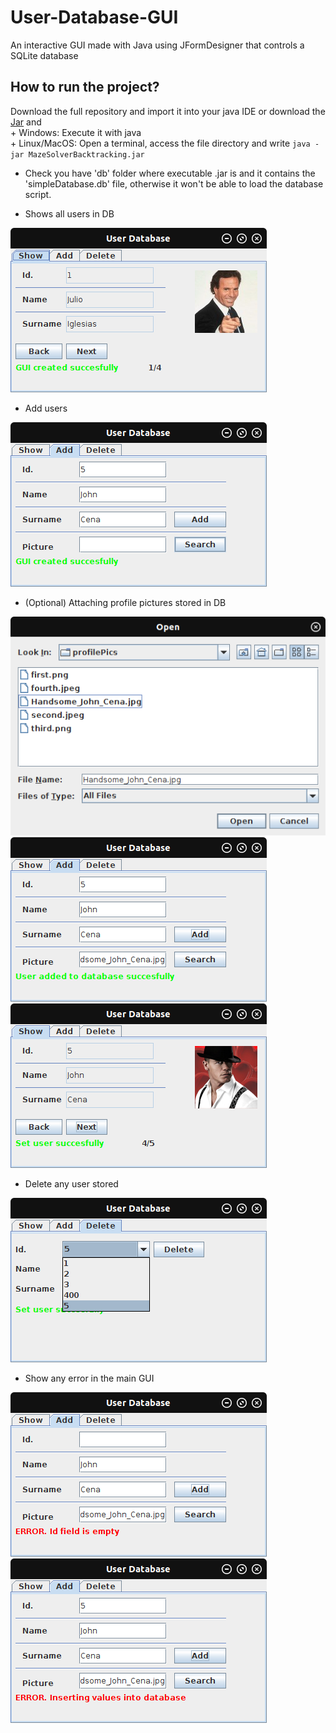 # User-Database-GUI
An interactive GUI made with Java using JFormDesigner that controls a SQLite database

## How to run the project?

Download the full repository and import it into your java IDE or
download the [Jar](https://github.com/JaysusM/Maze-Solver-Backtracking/raw/master/MazeSolverBacktracking.jar) and
<br/>+ Windows: Execute it with java
<br/>+ Linux/MacOS: Open a terminal, access the file directory and write `java -jar MazeSolverBacktracking.jar`
* Check you have 'db' folder where executable .jar is and it contains the 'simpleDatabase.db' file, otherwise it won't be able to load the database script.

* Shows all users in DB

![Screenshot](screenshotsReadme/Show.png)

* Add users

![Screenshot](screenshotsReadme/Add1.png)

* (Optional) Attaching profile pictures stored in DB

![Screenshot](screenshotsReadme/Add2.png)
![Screenshot](screenshotsReadme/Add3.png) ![Screenshot](screenshotsReadme/Add4.png)

* Delete any user stored

![Screenshot](screenshotsReadme/Delete.png)

* Show any error in the main GUI

![Screenshot](screenshotsReadme/Error1.png)
![Screenshot](screenshotsReadme/Error2.png)
